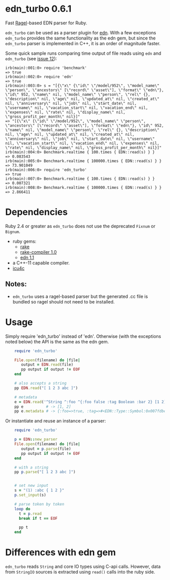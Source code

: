 edn_turbo 0.6.1
===============

Fast [Ragel](http://www.colm.net/open-source/ragel/)-based EDN parser for Ruby.

`edn_turbo` can be used as a parser plugin for
[edn](https://github.com/relevance/edn-ruby). With a few exceptions
`edn_turbo` provides the same functionality as the edn gem, but since
the `edn_turbo` parser is implemented in C++, it is an order of
magnitude faster.

Some quick sample runs comparing time output of file reads using `edn`
and `edn_turbo` (see [issue 12](https://github.com/relevance/edn-ruby/issues/12)):

```
irb(main):001:0> require 'benchmark'
=> true
irb(main):002:0> require 'edn'
=> true
irb(main):003:0> s = "[{\"x\" {\"id\" \"/model/952\", \"model_name\" \"person\", \"ancestors\" [\"record\" \"asset\"], \"format\" \"edn\"}, \"id\" 952, \"name\" nil, \"model_name\" \"person\", \"rel\" {}, \"description\" nil, \"age\" nil, \"updated_at\" nil, \"created_at\" nil, \"anniversary\" nil, \"job\" nil, \"start_date\" nil, \"username\" nil, \"vacation_start\" nil, \"vacation_end\" nil, \"expenses\" nil, \"rate\" nil, \"display_name\" nil, \"gross_profit_per_month\" nil}]"
=> "[{\"x\" {\"id\" \"/model/952\", \"model_name\" \"person\", \"ancestors\" [\"record\" \"asset\"], \"format\" \"edn\"}, \"id\" 952, \"name\" nil, \"model_name\" \"person\", \"rel\" {}, \"description\" nil, \"age\" nil, \"updated_at\" nil, \"created_at\" nil, \"anniversary\" nil, \"job\" nil, \"start_date\" nil, \"username\" nil, \"vacation_start\" nil, \"vacation_end\" nil, \"expenses\" nil, \"rate\" nil, \"display_name\" nil, \"gross_profit_per_month\" nil}]"
irb(main):004:0> Benchmark.realtime { 100.times { EDN::read(s) } }
=> 0.083543
irb(main):005:0> Benchmark.realtime { 100000.times { EDN::read(s) } }
=> 73.901049
irb(main):006:0> require 'edn_turbo'
=> true
irb(main):007:0> Benchmark.realtime { 100.times { EDN::read(s) } }
=> 0.007321
irb(main):008:0> Benchmark.realtime { 100000.times { EDN::read(s) } }
=> 2.866411
```

Dependencies
============

Ruby 2.4 or greater as `edn_turbo` does not use the deprecated `Fixnum` or `Bignum`.

- ruby gems:
  - [rake](http://rake.rubyforge.org)
  - [rake-compiler 1.0](http://rake-compiler.rubyforge.org)
  - [edn 1.1](https://github.com/relevance/edn-ruby)
- a C++-11 capable compiler.
- [icu4c](http://icu-project.org/apiref/icu4c/)

Notes:
------

- `edn_turbo` uses a ragel-based parser but the generated .cc file is
  bundled so ragel should not need to be installed.

Usage
=====

Simply require 'edn_turbo' instead of 'edn'. Otherwise (with the exceptions noted below)
the API is the same as the edn gem.

```ruby
    require 'edn_turbo'

    File.open(filename) do |file|
       output = EDN.read(file)
       pp output if output != EOF
    end

    # also accepts a string
    pp EDN.read("[ 1 2 3 abc ]")

    # metadata
    e = EDN.read('^String ^:foo ^{:foo false :tag Boolean :bar 2} [1 2]')
    pp e          # -> [1, 2]
    pp e.metadata # -> {:foo=>true, :tag=>#<EDN::Type::Symbol:0x007fdbea8a29b0 @symbol=:String>, :bar=>2}

```

Or instantiate and reuse an instance of a parser:

```ruby
    require 'edn_turbo'

    p = EDN::new_parser
    File.open(filename) do |file|
       output = p.parse(file)
       pp output if output != EOF
    end

    # with a string
    pp p.parse("[ 1 2 3 abc ]")


    # set new input
    s = "(1) :abc { 1 2 }"
    p.set_input(s)

    # parse token by token
    loop do
      t = p.read
      break if t == EOF

      pp t
    end
```

Differences with edn gem
========================
`edn_turbo` reads `String` and core IO types using C-api calls.
However, data from `StringIO` sources is extracted using `read()`
calls into the ruby side.
